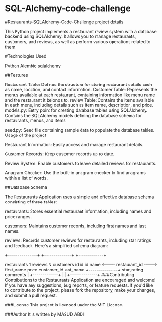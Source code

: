 # SQL-Alchemy-code-challenge
#Restaurants-SQLAlchemy-Code-Challenge
project details

This Python project implements a restaurant review system with a database backend using SQLAlchemy. It allows you to manage restaurants, customers, and reviews, as well as perform various operations related to them.

#Technologies Used

Python Alembic sqlalchemy

##Features

Restaurant Table: Defines the structure for storing restaurant details such as name, location, and contact information.
Customer Table: Represents the menus available at each restaurant, containing information like menu name and the restaurant it belongs to.
review Table: Contains the items available in each menu, including details such as item name, description, and price.
models.py: Entry point for creating database tables using SQLAlchemy. Contains the SQLAlchemy models defining the database schema for restaurants, menus, and items.

seed.py: Seed file containing sample data to populate the database tables. Usage of the project

Restaurant Information: Easily access and manage restaurant details.

Customer Records: Keep customer records up to date.

Review System: Enable customers to leave detailed reviews for restaurants.

Anagram Checker: Use the built-in anagram checker to find anagrams within a list of words.

##Database Schema

The Restaurants Application uses a simple and effective database schema consisting of three tables:

restaurants: Stores essential restaurant information, including names and price ranges.

customers: Maintains customer records, including first names and last names.

reviews: Records customer reviews for restaurants, including star ratings and feedback.
Here's a simplified schema diagram:

+---------------+ +--------------+ +-------------+

restaurants	1	reviews	N	customers
id		id		id
name	<----	restaurant_id	---->	first_name
price		customer_id		last_name
+---------------+	star_rating			
                        comments  |        +-------------+
                    | |
                    +--------------+
###Contributing
Contributions to the Restaurants Application are encouraged and welcome! If you have any suggestions, bug reports, or feature requests. If you'd like to contribute to the project, please fork the repository, make your changes, and submit a pull request.

###License
This project is licensed under the MIT License.

###Author
It is written by MASUD ABDI
